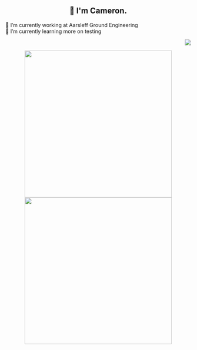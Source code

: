 <h2 align="center">👋 I'm Cameron.</h2>

<div>
  <p align = "left">
    <a>🔭 I’m currently working at Aarsleff Ground Engineering<a/>
    <br/>
    <a>🌱 I’m currently learning more on testing<a/>
  </p>
  <p align = "right">
    <img src = "https://github-readme-stats.vercel.app/api/top-langs/?username=camcoles&langs_count=8&theme=github_dark" >
  </p>
</div>
    
<p align = "center">
  <img src = "https://github-readme-stats.vercel.app/api?username=camcoles&show_icons=true&theme=github_dark" width = 400>
  <img src = "https://github-readme-streak-stats.herokuapp.com?user=camcoles&theme=dark&hide_border=true" width = 400>
</p>
